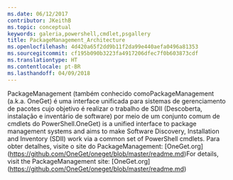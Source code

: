 ```yaml
---
ms.date: 06/12/2017
contributor: JKeithB
ms.topic: conceptual
keywords: galeria,powershell,cmdlet,psgallery
title: PackageManagement_Architecture
ms.openlocfilehash: 4d420a65f2dd9b11f2da99e440aefa0496a81353
ms.sourcegitcommit: cf195b090b3223fa4917206dfec7f0b603873cdf
ms.translationtype: HT
ms.contentlocale: pt-BR
ms.lasthandoff: 04/09/2018
---
```

<span data-ttu-id="d126f-103">PackageManagement (também conhecido como</span><span class="sxs-lookup"><span data-stu-id="d126f-103">PackageManagement (a.k.a.</span></span> <span data-ttu-id="d126f-104">OneGet) é uma interface unificada para sistemas de gerenciamento de pacotes cujo objetivo é realizar o trabalho de SDII (Descoberta, instalação e inventário de software) por meio de um conjunto comum de cmdlets do PowerShell.</span><span class="sxs-lookup"><span data-stu-id="d126f-104">OneGet) is a unified interface to package management systems and aims to make Software Discovery, Installation and Inventory (SDII) work via a common set of PowerShell cmdlets.</span></span> <span data-ttu-id="d126f-105">Para obter detalhes, visite o site do PackageManagement: [OneGet.org] (https://github.com/OneGet/oneget/blob/master/readme.md)</span><span class="sxs-lookup"><span data-stu-id="d126f-105">For details, visit the PackageManagement site: [OneGet.org] (https://github.com/OneGet/oneget/blob/master/readme.md)</span></span>